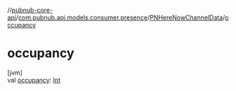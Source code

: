 //[pubnub-core-api](../../../index.md)/[com.pubnub.api.models.consumer.presence](../index.md)/[PNHereNowChannelData](index.md)/[occupancy](occupancy.md)

# occupancy

[jvm]\
val [occupancy](occupancy.md): [Int](https://kotlinlang.org/api/latest/jvm/stdlib/kotlin/-int/index.html)
